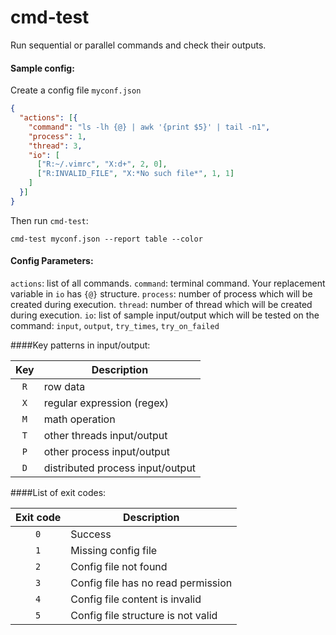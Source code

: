 # cmd-test
Run sequential or parallel commands and check their outputs.

#### Sample config:

Create a config file `myconf.json`
```json
{
  "actions": [{
    "command": "ls -lh {@} | awk '{print $5}' | tail -n1",
    "process": 1,
    "thread": 3,
    "io": [
      ["R:~/.vimrc", "X:d+", 2, 0],
      ["R:INVALID_FILE", "X:*No such file*", 1, 1]
    ]
  }]
}

```
Then run `cmd-test`:
```commandline
cmd-test myconf.json --report table --color
```

#### Config Parameters:

`actions`: list of all commands.
`command`: terminal command. Your replacement variable in `io` has `{@}` structure.
`process`: number of process which will be created during execution.
`thread`: number of thread which will be created during execution.
`io`: list of sample input/output which will be tested on the command:
`input`, `output`, `try_times`, `try_on_failed`

####Key patterns in input/output:

| Key   | Description                      |
| :---: | ---                              |
| `R`   | row data                         |
| `X`   | regular expression (regex)       |
| `M`   | math operation                   |
| `T`   | other threads input/output       |
| `P`   | other process input/output       |
| `D`   | distributed process input/output |

####List of exit codes:

| Exit code | Description                         |
| :---:     | ---                                 |
| `0`       | Success                             |
| `1`       | Missing config file                 |
| `2`       | Config file not found               |
| `3`       | Config file has no read permission  |
| `4`       | Config file content is invalid      |
| `5`       | Config file structure is not valid  |

